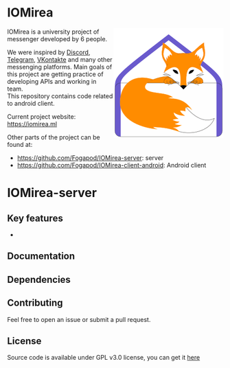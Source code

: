 # IOMirea

<img align="right" height="256" src=".github/media/logo256x256.png"/>

IOMirea is a university project of messenger developed by 6 people.

We were inspired by [Discord](https://discordapp.com), [Telegram](https://telegram.org),
[VKontakte](https://vk.com) and many other messenging platforms.
Main goals of this project are getting practice of developing APIs and working in team.  
This repository contains code related to android client.

Current project website: https://iomirea.ml

Other parts of the project can be found at:
- https://github.com/Fogapod/IOMirea-server: server
- https://github.com/Fogapod/IOMirea-client-android: Android client

# IOMirea-server

## Key features
- 

## Documentation

## Dependencies

## Contributing
Feel free to open an issue or submit a pull request.  

## License
Source code is available under GPL v3.0 license, you can get it [here](LICENSE)
